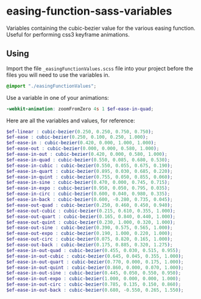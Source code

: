 # easing-function-sass-variables
Variables containing the cubic-bezier value for the various easing function. Useful for performing css3 keyframe animations.

## Using

Import the file `_easingFunctionValues.scss` file into your project before the files you will need to use the variables in.

```scss
@import "./easingFunctionValues";
```

Use a variable in one of your animations:
```scss
-webkit-animation: zoomFromZero 4s 1 $ef-ease-in-quad;
```

Here are all the variables and values, for reference:

```scss
$ef-linear : cubic-bezier(0.250, 0.250, 0.750, 0.750);
$ef-ease : cubic-bezier(0.250, 0.100, 0.250, 1.000);
$ef-ease-in : cubic-bezier(0.420, 0.000, 1.000, 1.000);
$ef-ease-out : cubic-bezier(0.000, 0.000, 0.580, 1.000);
$ef-ease-in-out : cubic-bezier(0.420, 0.000, 0.580, 1.000);
$ef-ease-in-quad : cubic-bezier(0.550, 0.085, 0.680, 0.530);
$ef-ease-in-cubic : cubic-bezier(0.550, 0.055, 0.675, 0.190);
$ef-ease-in-quart : cubic-bezier(0.895, 0.030, 0.685, 0.220);
$ef-ease-in-quint : cubic-bezier(0.755, 0.050, 0.855, 0.060);
$ef-ease-in-sine : cubic-bezier(0.470, 0.000, 0.745, 0.715);
$ef-ease-in-expo : cubic-bezier(0.950, 0.050, 0.795, 0.035);
$ef-ease-in-circ : cubic-bezier(0.600, 0.040, 0.980, 0.335);
$ef-ease-in-back : cubic-bezier(0.600, -0.280, 0.735, 0.045);
$ef-ease-out-quad : cubic-bezier(0.250, 0.460, 0.450, 0.940);
$ef-ease-out-cubic : cubic-bezier(0.215, 0.610, 0.355, 1.000);
$ef-ease-out-quart : cubic-bezier(0.165, 0.840, 0.440, 1.000);
$ef-ease-out-quint : cubic-bezier(0.230, 1.000, 0.320, 1.000);
$ef-ease-out-sine : cubic-bezier(0.390, 0.575, 0.565, 1.000);
$ef-ease-out-expo : cubic-bezier(0.190, 1.000, 0.220, 1.000);
$ef-ease-out-circ : cubic-bezier(0.075, 0.820, 0.165, 1.000);
$ef-ease-out-back : cubic-bezier(0.175, 0.885, 0.320, 1.275);
$ef-ease-in-out-quad : cubic-bezier(0.455, 0.030, 0.515, 0.955);
$ef-ease-in-out-cubic : cubic-bezier(0.645, 0.045, 0.355, 1.000);
$ef-ease-in-out-quart : cubic-bezier(0.770, 0.000, 0.175, 1.000);
$ef-ease-in-out-quint : cubic-bezier(0.860, 0.000, 0.070, 1.000);
$ef-ease-in-out-sine : cubic-bezier(0.445, 0.050, 0.550, 0.950);
$ef-ease-in-out-expo : cubic-bezier(1.000, 0.000, 0.000, 1.000);
$ef-ease-in-out-circ : cubic-bezier(0.785, 0.135, 0.150, 0.860);
$ef-ease-in-out-back : cubic-bezier(0.680, -0.550, 0.265, 1.550);
```